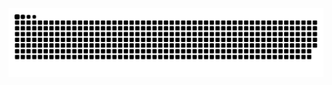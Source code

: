 <picture>
  <source media="(prefers-color-scheme: dark)" srcset="https://raw.githubusercontent.com/qqzhangyanhua/qqzhangyanhua/output/github-contribution-grid-snake-dark.svg">
  <source media="(prefers-color-scheme: light)" srcset="https://raw.githubusercontent.com/qqzhangyanhua/qqzhangyanhua/output/github-contribution-grid-snake.svg">
  <img alt="github contribution grid snake animation" src="https://raw.githubusercontent.com/qqzhangyanhua/qqzhangyanhua/output/github-contribution-grid-snake.svg">
</picture>